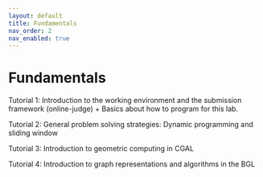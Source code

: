 ```yaml
---
layout: default
title: Fundamentals
nav_order: 2
nav_enabled: true
---
```


Fundamentals
===

Tutorial 1: Introduction to the working environment and the submission framework (online-judge) + Basics about how to program for this lab.

Tutorial 2: General problem solving strategies: Dynamic programming and sliding window

Tutorial 3: Introduction to geometric computing in CGAL

Tutorial 4: Introduction to graph representations and algorithms in the BGL